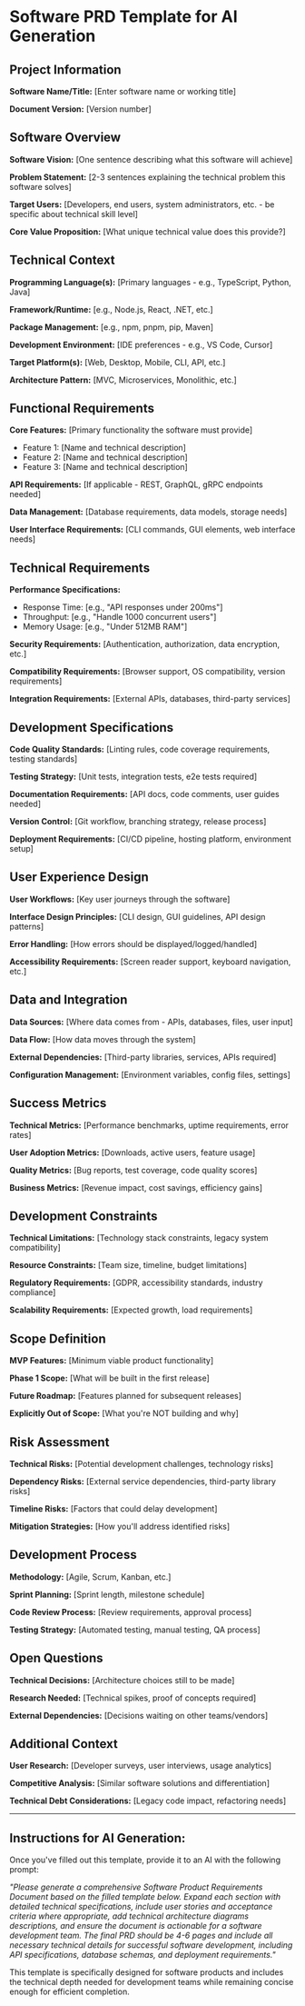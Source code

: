 # Software PRD Template for AI Generation

## Project Information
**Software Name/Title:** [Enter software name or working title]

**Document Version:** [Version number]

## Software Overview
**Software Vision:** [One sentence describing what this software will achieve]

**Problem Statement:** [2-3 sentences explaining the technical problem this software solves]

**Target Users:** [Developers, end users, system administrators, etc. - be specific about technical skill level]

**Core Value Proposition:** [What unique technical value does this provide?]

## Technical Context
**Programming Language(s):** [Primary languages - e.g., TypeScript, Python, Java]

**Framework/Runtime:** [e.g., Node.js, React, .NET, etc.]

**Package Management:** [e.g., npm, pnpm, pip, Maven]

**Development Environment:** [IDE preferences - e.g., VS Code, Cursor]

**Target Platform(s):** [Web, Desktop, Mobile, CLI, API, etc.]

**Architecture Pattern:** [MVC, Microservices, Monolithic, etc.]

## Functional Requirements
**Core Features:** [Primary functionality the software must provide]
- Feature 1: [Name and technical description]
- Feature 2: [Name and technical description]
- Feature 3: [Name and technical description]

**API Requirements:** [If applicable - REST, GraphQL, gRPC endpoints needed]

**Data Management:** [Database requirements, data models, storage needs]

**User Interface Requirements:** [CLI commands, GUI elements, web interface needs]

## Technical Requirements
**Performance Specifications:**
- Response Time: [e.g., "API responses under 200ms"]
- Throughput: [e.g., "Handle 1000 concurrent users"]
- Memory Usage: [e.g., "Under 512MB RAM"]

**Security Requirements:** [Authentication, authorization, data encryption, etc.]

**Compatibility Requirements:** [Browser support, OS compatibility, version requirements]

**Integration Requirements:** [External APIs, databases, third-party services]

## Development Specifications
**Code Quality Standards:** [Linting rules, code coverage requirements, testing standards]

**Testing Strategy:** [Unit tests, integration tests, e2e tests required]

**Documentation Requirements:** [API docs, code comments, user guides needed]

**Version Control:** [Git workflow, branching strategy, release process]

**Deployment Requirements:** [CI/CD pipeline, hosting platform, environment setup]

## User Experience Design
**User Workflows:** [Key user journeys through the software]

**Interface Design Principles:** [CLI design, GUI guidelines, API design patterns]

**Error Handling:** [How errors should be displayed/logged/handled]

**Accessibility Requirements:** [Screen reader support, keyboard navigation, etc.]

## Data and Integration
**Data Sources:** [Where data comes from - APIs, databases, files, user input]

**Data Flow:** [How data moves through the system]

**External Dependencies:** [Third-party libraries, services, APIs required]

**Configuration Management:** [Environment variables, config files, settings]

## Success Metrics
**Technical Metrics:** [Performance benchmarks, uptime requirements, error rates]

**User Adoption Metrics:** [Downloads, active users, feature usage]

**Quality Metrics:** [Bug reports, test coverage, code quality scores]

**Business Metrics:** [Revenue impact, cost savings, efficiency gains]

## Development Constraints
**Technical Limitations:** [Technology stack constraints, legacy system compatibility]

**Resource Constraints:** [Team size, timeline, budget limitations]

**Regulatory Requirements:** [GDPR, accessibility standards, industry compliance]

**Scalability Requirements:** [Expected growth, load requirements]

## Scope Definition
**MVP Features:** [Minimum viable product functionality]

**Phase 1 Scope:** [What will be built in the first release]

**Future Roadmap:** [Features planned for subsequent releases]

**Explicitly Out of Scope:** [What you're NOT building and why]

## Risk Assessment
**Technical Risks:** [Potential development challenges, technology risks]

**Dependency Risks:** [External service dependencies, third-party library risks]

**Timeline Risks:** [Factors that could delay development]

**Mitigation Strategies:** [How you'll address identified risks]

## Development Process
**Methodology:** [Agile, Scrum, Kanban, etc.]

**Sprint Planning:** [Sprint length, milestone schedule]

**Code Review Process:** [Review requirements, approval process]

**Testing Strategy:** [Automated testing, manual testing, QA process]

## Open Questions
**Technical Decisions:** [Architecture choices still to be made]

**Research Needed:** [Technical spikes, proof of concepts required]

**External Dependencies:** [Decisions waiting on other teams/vendors]

## Additional Context
**User Research:** [Developer surveys, user interviews, usage analytics]

**Competitive Analysis:** [Similar software solutions and differentiation]

**Technical Debt Considerations:** [Legacy code impact, refactoring needs]

---

## Instructions for AI Generation:
Once you've filled out this template, provide it to an AI with the following prompt:

*"Please generate a comprehensive Software Product Requirements Document based on the filled template below. Expand each section with detailed technical specifications, include user stories and acceptance criteria where appropriate, add technical architecture diagrams descriptions, and ensure the document is actionable for a software development team. The final PRD should be 4-6 pages and include all necessary technical details for successful software development, including API specifications, database schemas, and deployment requirements."*

This template is specifically designed for software products and includes the technical depth needed for development teams while remaining concise enough for efficient completion.
